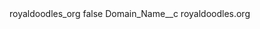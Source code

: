<?xml version="1.0" encoding="UTF-8"?>
<CustomMetadata xmlns="http://soap.sforce.com/2006/04/metadata" xmlns:xsi="http://www.w3.org/2001/XMLSchema-instance" xmlns:xsd="http://www.w3.org/2001/XMLSchema">
    <label>royaldoodles_org</label>
    <protected>false</protected>
    <values>
        <field>Domain_Name__c</field>
        <value xsi:type="xsd:string">royaldoodles.org</value>
    </values>
</CustomMetadata>
